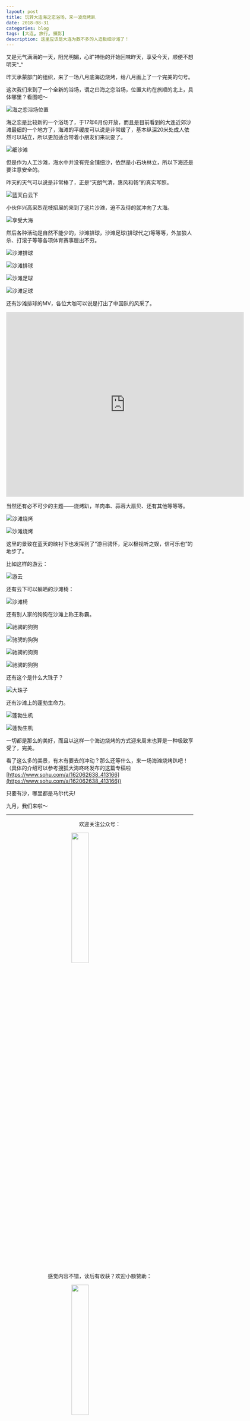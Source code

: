 ```yaml
---
layout: post
title: 玩转大连海之恋浴场，来一波烧烤趴
date: 2018-08-31
categories: blog
tags: [大连, 旅行, 摄影]
description: 这里应该是大连为数不多的人造极细沙滩了！
---
```


<style>
img{
  display:block;
  margin:0
  auto;
}
</style>

<meta name="referrer" content="never">

又是元气满满的一天，阳光明媚，心旷神怡的开始回味昨天，享受今天，顺便不想明天^_^

昨天承蒙部门的组织，来了一场八月底海边烧烤，给八月画上了一个完美的句号。

这次我们来到了一个全新的浴场，谓之曰海之恋浴场，位置大约在旅顺的北上，具体哪里？看图吧～

![海之恋浴场位置][1]

海之恋是比较新的一个浴场了，于17年6月份开放，而且是目前看到的大连近郊沙滩最细的一个地方了，海滩的平缓度可以说是非常缓了，基本纵深20米处成人依然可以站立，所以更加适合带着小朋友们来玩耍了。

![细沙滩][2]

但是作为人工沙滩，海水中并没有完全铺细沙，依然是小石块林立，所以下海还是要注意安全的。

昨天的天气可以说是非常棒了，正是“天朗气清，惠风和畅”的真实写照。

![蓝天白云下][3]

小伙伴兴高采烈花枝招展的来到了这片沙滩，迫不及待的就冲向了大海。

![享受大海][4]

然后各种活动是自然不能少的，沙滩排球，沙滩足球(排球代之)等等等，外加狼人杀、打滚子等等各项体育赛事层出不穷。

![沙滩排球][5]

![沙滩排球][6]

![沙滩足球][7]

![沙滩足球][8]

还有沙滩排球的MV，各位大咖可以说是打出了中国队的风采了。

<div align="center">
<iframe frameborder="0" width="640" height="498" src="https://v.qq.com/iframe/player.html?vid=y07737driqq&tiny=0&auto=0" allowfullscreen></iframe>
</div>

当然还有必不可少的主题——烧烤趴，羊肉串、蒜蓉大扇贝、还有其他等等等。

![沙滩烧烤][9]

![沙滩烧烤][10]

这里的景致在蓝天的映衬下也发挥到了“游目骋怀，足以极视听之娱，信可乐也”的地步了。

比如这样的游云：

![游云][11]

还有云下可以躺晒的沙滩椅：

![沙滩椅][12]

还有别人家的狗狗在沙滩上称王称霸。

![驰骋的狗狗][13]

![驰骋的狗狗][14]

![驰骋的狗狗][15]

![驰骋的狗狗][16]

还有这个是什么大珠子？

![大珠子][17]

还有沙滩上的蓬勃生命力。

![蓬勃生机][18]

![蓬勃生机][19]

一切都是那么的美好，而且以这样一个海边烧烤的方式迎来周末也算是一种极致享受了，完美。

看了这么多的美景，有木有要去的冲动？那么还等什么，来一场海滩烧烤趴吧！（具体的介绍可以参考搜狐大海咚咚发布的这篇专稿啦 [https://www.sohu.com/a/162062638_413166](https://www.sohu.com/a/162062638_413166))

只要有沙，哪里都是马尔代夫!

九月，我们来啦～

------------
<p align="center">欢迎关注公众号：</p>
<img src="https://mmbiz.qpic.cn/mmbiz_jpg/QqiaFS6NT0eD1g2UjYu4VfCGHmbhgVqOAnNnJQfN7ZhRVUCopYOsfpPtIEB95VNEqu8trAxJXzGDg01ka6z6wzQ/0?wx_fmt=jpeg" width="30%" />

<p align="center">感觉内容不错，读后有收获？欢迎小额赞助：</p>
<img src="https://mmbiz.qpic.cn/mmbiz_jpg/QqiaFS6NT0eAzA577Ce49rCLiby9EtT195GRiaqKCT6QCQ5Weia9OZD72MJz4ABlqAy1gbHepk5hHM464hCiarQRI7w/0?wx_fmt=jpeg" width="30%" />

  [1]: https://mmbiz.qpic.cn/mmbiz_png/QqiaFS6NT0eDATXIDuTzvibFdibvzPItlzXgWBItII0A8yEibZnplVAhZz9nhjKx62tn3noKmvn5Lwb74612EwOrEQ/0?wx_fmt=png
  [2]: https://mmbiz.qpic.cn/mmbiz_jpg/QqiaFS6NT0eDATXIDuTzvibFdibvzPItlzXuEhz83luUYpgvNhQQ4GZfovmtjz5rD9SBEo0ubicIt1OZO1CJiba5ENA/0?wx_fmt=jpeg
  [3]: https://mmbiz.qpic.cn/mmbiz_jpg/QqiaFS6NT0eDATXIDuTzvibFdibvzPItlzX2CSmpVmVhV1rvib8pic2ImoSUmNvb038WVkz351nJWIZEiaMlfV89PeAQ/0?wx_fmt=jpeg
  [4]: https://mmbiz.qpic.cn/mmbiz_jpg/QqiaFS6NT0eDATXIDuTzvibFdibvzPItlzXQLFFf0rHB5ovk2sg1oCON2IFhic9GZvoNn1NGMoSOJSZ2nibKSTZjIpA/0?wx_fmt=jpeg
  [5]: https://mmbiz.qpic.cn/mmbiz_jpg/QqiaFS6NT0eDATXIDuTzvibFdibvzPItlzXSO4xWe0z49M0Np0GrZQMXL0RsIjjOhGibN7AaeEWNicmg6VaZkBYeLpA/0?wx_fmt=jpeg
  [6]: https://mmbiz.qpic.cn/mmbiz_jpg/QqiaFS6NT0eDATXIDuTzvibFdibvzPItlzXPibbOt1icwUKc4BGkibAxbRME0snekNpNSH9QAShjwsW7DIz0CLq1CBuA/0?wx_fmt=jpeg
  [7]: https://mmbiz.qpic.cn/mmbiz_jpg/QqiaFS6NT0eDATXIDuTzvibFdibvzPItlzXJ1ahM1xFzaSFJZK8PJfXN6AwzgV9BArLibDS9KCaTI4SuyORzjRrWOA/0?wx_fmt=jpeg
  [8]: https://mmbiz.qpic.cn/mmbiz_jpg/QqiaFS6NT0eDATXIDuTzvibFdibvzPItlzXdrI2Pa5lLlrYlJ5s1yEIadq2kgAdWC4rxXHic5xhVcSx7lNaG77zicbw/0?wx_fmt=jpeg
  [9]: https://mmbiz.qpic.cn/mmbiz_jpg/QqiaFS6NT0eDATXIDuTzvibFdibvzPItlzXsSI2bnvrvlxhLrrCo45hh3CjLia6xrTTwW71ZbAvkia6ibHtibkXCwM22g/0?wx_fmt=jpeg
  [10]: https://mmbiz.qpic.cn/mmbiz_jpg/QqiaFS6NT0eDATXIDuTzvibFdibvzPItlzXxRY1tgLyKU5Ld7rct2aPJ6tEWYGuPxAJQs9kIpY3LFMc8zwbribhrLw/0?wx_fmt=jpeg
  [11]: https://mmbiz.qpic.cn/mmbiz_jpg/QqiaFS6NT0eDATXIDuTzvibFdibvzPItlzXPibBtMrXDzUVy7uibTjnVZlu0LYc4G1dRN3hqicjicMRuLPkRzeQDuDpicQ/0?wx_fmt=jpeg
  [12]: https://mmbiz.qpic.cn/mmbiz_jpg/QqiaFS6NT0eDATXIDuTzvibFdibvzPItlzXHhicmXnuOSVtzAJbSUOeTKNgjLokLslXevjcUnrt2mZw2eV54hdTryA/0?wx_fmt=jpeg
  [13]: https://mmbiz.qpic.cn/mmbiz_jpg/QqiaFS6NT0eDATXIDuTzvibFdibvzPItlzX2xic5JMjiarORLVHAiab34rk4RkalLnIAtkibnZwQ9AXW1pepy8X9U2ibhA/0?wx_fmt=jpeg
  [14]: https://mmbiz.qpic.cn/mmbiz_jpg/QqiaFS6NT0eDATXIDuTzvibFdibvzPItlzXOmmUWCmia9PnUJ4R8g1nKDE5LIm9MtMHnt2ibKWIoHicibIj3NXb9sfMPw/0?wx_fmt=jpeg
  [15]: https://mmbiz.qpic.cn/mmbiz_jpg/QqiaFS6NT0eDATXIDuTzvibFdibvzPItlzX5dd3UkEMXIsfwmp6Q8ImeOtmqVWx2SFmhPibx8tU0tUSxSt56Wd7Hbw/0?wx_fmt=jpeg
  [16]: https://mmbiz.qpic.cn/mmbiz_jpg/QqiaFS6NT0eDATXIDuTzvibFdibvzPItlzXdZOV0ia8ctMPXdfjzLNMp2C7AgEofSCibW3yN2nfWwZfj3o4ib5VSdNPQ/0?wx_fmt=jpeg
  [17]: https://mmbiz.qpic.cn/mmbiz_jpg/QqiaFS6NT0eDATXIDuTzvibFdibvzPItlzXm3svHkyHuqoxZMVlEeHagN8ia4I8zcgZ3HQIOevoyA88icQwjPERSmqA/0?wx_fmt=jpeg
  [18]: https://mmbiz.qpic.cn/mmbiz_jpg/QqiaFS6NT0eDATXIDuTzvibFdibvzPItlzX7Pe778svkzVNEzKy7czM2YW0JyaZwqicUXNWyDkZYhuPAPA3mgCTa8w/0?wx_fmt=jpeg
  [19]: https://mmbiz.qpic.cn/mmbiz_jpg/QqiaFS6NT0eDATXIDuTzvibFdibvzPItlzX2q27Fvf5BBJS5QVd6WrH8y2BjGMsOBusabhhfZjOI6d9uQ2fS7fKtQ/0?wx_fmt=jpeg


